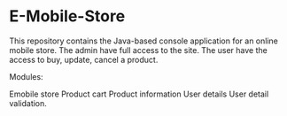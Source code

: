 # E-Mobile-Store

This repository contains the Java-based console application for an online mobile store. The admin have full access to the site. The user have the access to buy, update, cancel a product.

Modules:

Emobile store
Product cart
Product information
User details
User detail validation. 
